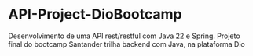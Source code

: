 # API-Project-DioBootcamp
Desenvolvimento de uma API rest/restful com Java 22 e Spring. Projeto final do bootcamp Santander trilha backend com Java, na plataforma Dio
